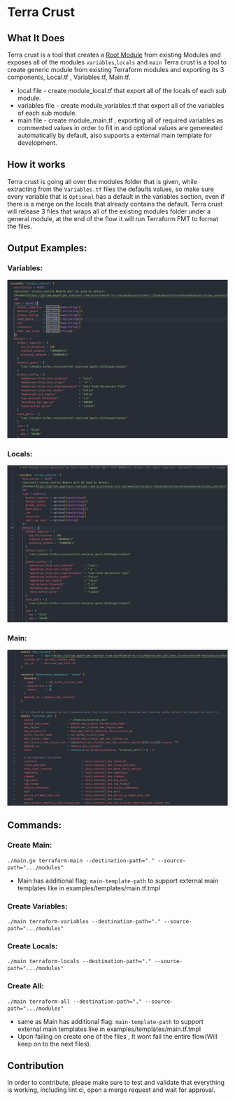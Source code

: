 # Terra Crust

## What It Does 
Terra crust is a tool that creates a [Root Module](https://metallb.universe.tf) from existing Modules and exposes all of the modules `variables`,`locals` and `main` 
Terra crust is a tool to create generic module from existing Terraform modules and exporting its 3 components, Local.tf , Variables.tf, Main.tf.
* local file - create module_local.tf that export all of the locals of each sub module.
* variables file - create module_variables.tf that export all of the variables of each sub module.
* main file - create module_main.tf , exporting all of required variables as commented values in order to fill in and optional values are genereated automatically by default, also supports a external main template for development.


## How it works
Terra crust is going all over the modules folder that is given, while extracting from the `Variables.tf` files the defaults values, so make sure every variable that is `Optional` has a default in the variables section, even if there is a merge on the locals that already contains the default.
Terra crust will release 3 files that wraps all of the existing modules folder under a general module, at the end of the flow it will run Terraform FMT to format the files.



## Output Examples:

### Variables:
![](/img/vars.jpg)

### Locals:
![](/img/locals.jpg)

### Main:
![](/img/main.jpg)

## Commands:
### Create Main:
```
./main.go terraform-main --destination-path="." --source-path=".../modules"
```
* Main has additional flag: ``main-template-path`` to support external main templates like in examples/templates/main.tf.tmpl
### Create Variables:
```
./main terraform-variables --destination-path="." --source-path=".../modules"
```
### Create Locals:
```
./main terraform-locals --destination-path="." --source-path=".../modules"
```
### Create All:
```
./main terraform-all --destination-path="." --source-path=".../modules"
```
* same as Main has additional flag: ``main-template-path`` to support external main templates like in examples/templates/main.tf.tmpl
* Upon failing on create one of the files , It wont fail the entire flow(Will keep on to the next files).
## Contribution
In order to contribute, please make sure to test and validate that everything is working, including lint ci, open a merge request and wait for approval.